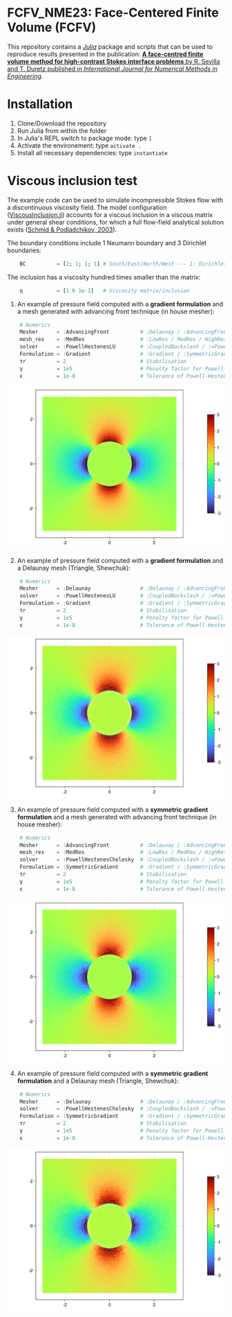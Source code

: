 # FCFV_NME23: Face-Centered Finite Volume (FCFV)

This repository contains a [*Julia*](https://www.google.com/url?sa=t&rct=j&q=&esrc=s&source=web&cd=&cad=rja&uact=8&ved=2ahUKEwjfmo-y1sD-AhXSIMUKHejOAvsQFnoECAoQAQ&url=https%3A%2F%2Fjulialang.org%2F&usg=AOvVaw0QW6rLOeHgYMIkzdr55cuX)  package and scripts that can be used to reproduce results presented in the publication:
[**A face-centred finite volume method for high-contrast Stokes
interface problems**
by R. Sevilla and T. Duretz published in *International Journal for Numerical Methods in Engineering*](https://onlinelibrary.wiley.com/doi/10.1002/nme.7294).

# Installation
1. Clone/Download the repository
2. Run Julia from within the folder 
3. In Julia's REPL switch to package mode: type `]`
4. Activate the environement: type `activate .`
5. Install all necessary dependencies: type `instantiate`

# Viscous inclusion test

The example code can be used to simulate incompressible Stokes flow with a discontinuous viscosity field. The model configuration ([ViscousInclusion.jl](./examples/ViscousInclusionFCFV.jl)) accounts for a viscous inclusion in a viscous matrix under general shear conditions, for which a full flow-field analytical solution exists ([Schmid & Podladchikov, 2003](https://academic.oup.com/gji/article/155/1/269/713923)).

 The boundary conditions include 1 Neumann boundary and 3 Dirichlet boundaries:
```julia 
    BC          = [2; 1; 1; 1] # South/East/North/West --- 1: Dirichlet / 2: Neumann
``` 
The inclusion has a viscosity hundred times smaller than the matrix:
```julia
    η           = [1.0 1e-2]   # Viscosity matrix/inclusion
```

1. An example of pressure field computed with a **gradient formulation** and a mesh generated with advancing front technique (in house mesher):
```julia
    # Numerics
    Mesher      = :AdvancingFront          # :Delaunay / :AdvancingFront (load external mesh)
    mesh_res    = :MedRes                  # :LowRes / MedRes / HighRes     
    solver      = :PowellHestenesLU        # :CoupledBackslash / :=PowellHestenesCholesky / :=PowellHestenesLU
    Formulation = :Gradient                # :Gradient / :SymmetricGradient
    τr          = 2                        # Stabilisation
    γ           = 1e5                      # Penalty factor for Powell-Hestenes solvers
    ϵ           = 1e-8                     # Tolerance of Powell-Hestenes solvers 
```
![](./images/WeakInclusionGradientAdvancingFront.png)

2. An example of pressure field computed with a **gradient formulation** and a Delaunay mesh (Triangle, Shewchuk):
```julia
    # Numerics
    Mesher      = :Delaunay                # :Delaunay / :AdvancingFront (load external mesh)
    solver      = :PowellHestenesLU        # :CoupledBackslash / :=PowellHestenesCholesky / :=PowellHestenesLU
    Formulation = :Gradient                # :Gradient / :SymmetricGradient
    τr          = 2                        # Stabilisation
    γ           = 1e5                      # Penalty factor for Powell-Hestenes solvers
    ϵ           = 1e-8                     # Tolerance of Powell-Hestenes solvers 
```
![](./images/WeakInclusionGradientDelaunay.png)

3. An example of pressure field computed with a **symmetric gradient formulation** and a mesh generated with advancing front technique (in house mesher):
```julia
    # Numerics
    Mesher      = :AdvancingFront          # :Delaunay / :AdvancingFront (load external mesh)
    mesh_res    = :MedRes                  # :LowRes / MedRes / HighRes     
    solver      = :PowellHestenesCholesky  # :CoupledBackslash / :=PowellHestenesCholesky / :=PowellHestenesLU
    Formulation = :SymmetricGradient       # :Gradient / :SymmetricGradient
    τr          = 2                        # Stabilisation
    γ           = 1e5                      # Penalty factor for Powell-Hestenes solvers
    ϵ           = 1e-8                     # Tolerance of Powell-Hestenes solvers 
```
![](./images/WeakInclusionSymmetricGradientAdvancingFront.png)

4. An example of pressure field computed with a **symmetric gradient formulation** and a Delaunay mesh (Triangle, Shewchuk):
```julia
    # Numerics
    Mesher      = :Delaunay                # :Delaunay / :AdvancingFront (load external mesh)
    solver      = :PowellHestenesCholesky  # :CoupledBackslash / :=PowellHestenesCholesky / :=PowellHestenesLU
    Formulation = :SymmetricGradient       # :Gradient / :SymmetricGradient
    τr          = 2                        # Stabilisation
    γ           = 1e5                      # Penalty factor for Powell-Hestenes solvers
    ϵ           = 1e-8                     # Tolerance of Powell-Hestenes solvers 
```
![](./images/WeakInclusionSymmetricGradientDelaunay.png)
